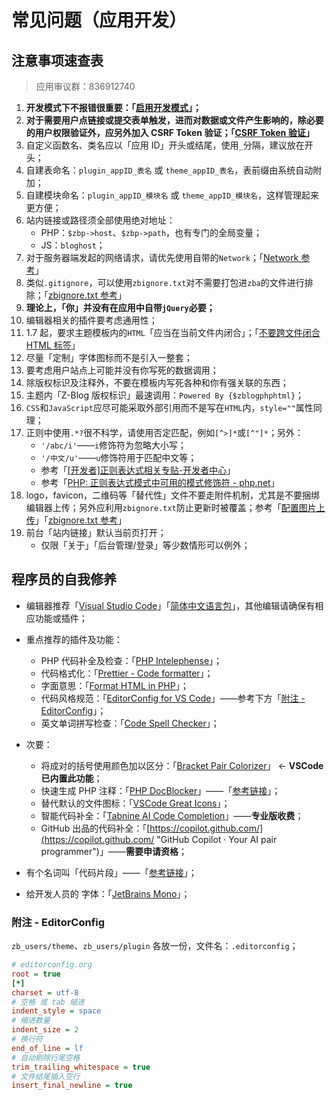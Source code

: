# 常见问题（应用开发）

## 注意事项速查表

> 应用审议群：836912740

1. **开发模式下不报错很重要：「[启用开发模式](books/dev-05-start?id=开发模式 "启用开发者模式")」；**
2. **对于需要用户点链接或提交表单触发，进而对数据或文件产生影响的，除必要的用户权限验证外，应另外加入 CSRF Token 验证；「[CSRF Token 验证](books/dev-15-plugin?id=csrf-相关-「重要」 "CSRF Token 验证")」**
3. 自定义函数名、类名应以「应用 ID」开头或结尾，使用`_`分隔，建议放在开头；
4. 自建表命名：`plugin_appID_表名` 或 `theme_appID_表名`，表前缀由系统自动附加；
5. 自建模块命名：`plugin_appID_模块名` 或 `theme_appID_模块名`，这样管理起来更方便；
7. 站内链接或路径须全部使用绝对地址：
     - PHP：`$zbp->host`、`$zbp->path`，也有专门的全局变量；
     - JS：`bloghost`；
8. 对于服务器端发起的网络请求，请优先使用自带的`Network`；「[Network 参考](https://bbs.zblogcn.com/thread-102975.html#486171 "Network 参考")」
9. 类似`.gitignore`，可以使用`zbignore.txt`对不需要打包进`zba`的文件进行排除；「[zbignore.txt 参考](https://bbs.zblogcn.com/thread-102780.html "zbignore.txt 参考")」
10. **理论上，「你」并没有在应用中自带`jQuery`必要；**
11. 编辑器相关的插件要考虑通用性；
12. 1.7 起，要求主题模板内的`HTML`「应当在当前文件内闭合」；「[不要跨文件闭合 HTML 标签](https://bbs.zblogcn.com/thread-101310.html#484040 "不要跨文件闭合 HTML 标签")」
13. 尽量「定制」字体图标而不是引入一整套；
14. 要考虑用户站点上可能并没有你写死的数据调用；
15. 除版权标识及注释外，不要在模板内写死各种和你有强关联的东西；
16. 主题内「Z-Blog 版权标识」最速调用：`Powered By {$zblogphphtml}`；
17. `CSS`和`JavaScript`应尽可能采取外部引用而不是写在`HTML`内，`style=""`属性同理；
18. 正则中使用`.*?`很不科学，请使用否定匹配，例如`[^>]*`或`[^"]*`；另外：
     - `'/abc/i'`——`i`修饰符为忽略大小写；
     - `'/中文/u'`——`u`修饰符用于匹配中文等；
     - 参考「[\[开发者\]正则表达式相关专贴-开发者中心](https://bbs.zblogcn.com/thread-101713.html "\[开发者\]正则表达式相关专贴-开发者中心")」
     - 参考「[PHP: 正则表达式模式中可用的模式修饰符 - php.net](https://www.php.net/manual/zh/reference.pcre.pattern.modifiers.php "PHP: 正则表达式模式中可用的模式修饰符 - php.net")」
19. logo，favicon，二维码等「替代性」文件不要走附件机制，尤其是不要捆绑编辑器上传；另外应利用`zbignore.txt`防止更新时被覆盖；参考「[配置图片上传](https://bbs.zblogcn.com/thread-101310.html#485997 "【开发者】大概算是进阶建议贴-开发者中心")」「[zbignore.txt 参考](https://bbs.zblogcn.com/thread-102780.html "zbignore.txt 参考")」
20. 前台「站内链接」默认当前页打开；
     - 仅限「关于」「后台管理/登录」等少数情形可以例外；


## 程序员的自我修养

- 编辑器推荐「[Visual Studio Code](https://code.visualstudio.com/ "Visual Studio Code - Code Editing. Redefined")」「[简体中文语言包](https://marketplace.visualstudio.com/items?itemName=MS-CEINTL.vscode-language-pack-zh-hans "Chinese (Simplified) Language Pack for Visual Studio Code - Visual Studio Marketplace")」，其他编辑请确保有相应功能或插件；
- 重点推荐的插件及功能：
  - PHP 代码补全及检查：「[PHP Intelephense](https://marketplace.visualstudio.com/items?itemName=bmewburn.vscode-intelephense-client "PHP Intelephense - Visual Studio Marketplace")」；
  - 代码格式化：「[Prettier - Code formatter](https://marketplace.visualstudio.com/items?itemName=esbenp.prettier-vscode "Prettier - Code formatter - Visual Studio Marketplace")」；
  - 字面意思：「[Format HTML in PHP](https://marketplace.visualstudio.com/items?itemName=rifi2k.format-html-in-php "Format HTML in PHP - Visual Studio Marketplace")」；
  - 代码风格规范：「[EditorConfig for VS Code](https://marketplace.visualstudio.com/items?itemName=EditorConfig.EditorConfig "EditorConfig for VS Code - Visual Studio Marketplace")」——参考下方「[附注 - EditorConfig](#附注-editorconfig "附注 - EditorConfig")」；
  - 英文单词拼写检查：「[Code Spell Checker](https://marketplace.visualstudio.com/items?itemName=streetsidesoftware.code-spell-checker "Code Spell Checker - Visual Studio Marketplace")」；


- 次要：
  - 将成对的括号使用颜色加以区分：「[Bracket Pair Colorizer](https://marketplace.visualstudio.com/items?itemName=CoenraadS.bracket-pair-colorizer "Bracket Pair Colorizer - Visual Studio Marketplace")」 ← **VSCode 已内置此功能**；
  - 快速生成 PHP 注释：「[PHP DocBlocker](https://marketplace.visualstudio.com/items?itemName=neilbrayfield.php-docblocker "PHP DocBlocker - Visual Studio Marketplace")」——「[参考链接](https://bbs.zblogcn.com/thread-101310.html#484269 "参考链接 - PHP DocBlocker")」；
  - 替代默认的文件图标：「[VSCode Great Icons](https://marketplace.visualstudio.com/items?itemName=emmanuelbeziat.vscode-great-icons "VSCode Great Icons - Visual Studio Marketplace")」；
  - 智能代码补全：「[Tabnine AI Code Completion](https://marketplace.visualstudio.com/items?itemName=TabNine.tabnine-vscode "Tabnine AI Code Completion - Visual Studio Marketplace")」——**专业版收费**；
  - GitHub 出品的代码补全：「[https://copilot.github.com/](https://copilot.github.com/ "GitHub Copilot · Your AI pair programmer")」——**需要申请资格**；
- 有个名词叫「代码片段」——「[参考链接](https://bbs.zblogcn.com/thread-101310.html#484331 "参考链接 - 代码片段")」；
- 给开发人员的 字体：「[JetBrains Mono](https://www.jetbrains.com/zh-cn/lp/mono/ "JetBrains Mono: A free and open source typeface for developers | JetBrains: Developer Tools for Professionals and Teams")」；

### 附注 - EditorConfig

`zb_users/theme`、`zb_users/plugin` 各放一份，文件名：`.editorconfig`；

```ini
# editorconfig.org
root = true
[*]
charset = utf-8
# 空格 或 tab 缩进
indent_style = space
# 缩进数量
indent_size = 2
# 换行符
end_of_line = lf
# 自动剔除行尾空格
trim_trailing_whitespace = true
# 文件结尾插入空行
insert_final_newline = true
```
